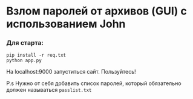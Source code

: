 # Взлом паролей от архивов (GUI) с использованием John

### Для старта:
```
pip install -r req.txt
python app.py
```
На localhost:9000 запуститься сайт.
Пользуйтесь!

P.s Нужно от себя добавить список паролей, который обязательно должен называться `passlist.txt`